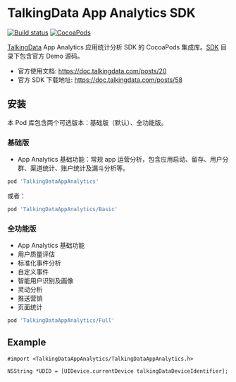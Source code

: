 # TalkingData App Analytics SDK

[![Build status](https://github.com/ElfSundae/TalkingDataAppAnalytics/workflows/Build/badge.svg)](https://github.com/ElfSundae/TalkingDataAppAnalytics/actions?query=workflow%3ABuild)
[![CocoaPods](https://img.shields.io/cocoapods/v/TalkingDataAppAnalytics)](https://cocoapods.org/pods/TalkingDataAppAnalytics)

[TalkingData](https://www.talkingdata.com) App Analytics 应用统计分析 SDK 的 CocoaPods 集成库。[SDK](SDK) 目录下包含官方 Demo 源码。

- 官方使用文档: https://doc.talkingdata.com/posts/20
- 官方 SDK 下载地址: https://doc.talkingdata.com/posts/58

## 安装

本 Pod 库包含两个可选版本：基础版（默认）、全功能版。

### 基础版

- App Analytics 基础功能：常规 app 运营分析，包含应用启动、留存、用户分群、渠道统计、账户统计及漏斗分析等。

```ruby
pod 'TalkingDataAppAnalytics'
```

或者：

```ruby
pod 'TalkingDataAppAnalytics/Basic'
```

### 全功能版

- App Analytics 基础功能
- 用户质量评估
- 标准化事件分析
- 自定义事件
- 智能用户识别及画像
- 灵动分析
- 推送营销
- 页面统计

```ruby
pod 'TalkingDataAppAnalytics/Full'
```

## Example

```objc
#import <TalkingDataAppAnalytics/TalkingDataAppAnalytics.h>

NSString *UDID = [UIDevice.currentDevice talkingDataDeviceIdentifier];
```

